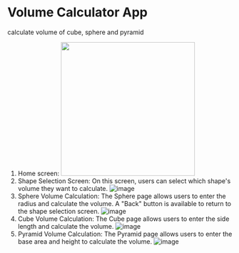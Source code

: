 # Volume Calculator App
 calculate volume of cube, sphere and pyramid

 1. Home screen:
 <img src="![image](https://github.com/user-attachments/assets/a5d00841-dd07-46d9-95f9-7a016536057b)
" height="300"/>
 2. Shape Selection Screen:
 On this screen, users can select which shape's volume they want to calculate.
 ![image](https://github.com/user-attachments/assets/b4615295-0456-4f58-bbf9-90db1299bdc9)
4. Sphere Volume Calculation:
The Sphere page allows users to enter the radius and calculate the volume. A "Back" button is available to return to the shape selection screen.
![image](https://github.com/user-attachments/assets/729bb41f-b352-4785-bbfc-5790f5e6b975)
5. Cube Volume Calculation:
The Cube page allows users to enter the side length and calculate the volume.
![image](https://github.com/user-attachments/assets/1a9d0145-5d6c-47b7-bc18-99b0388b7711)
6. Pyramid Volume Calculation:
The Pyramid page allows users to enter the base area and height to calculate the volume.
![image](https://github.com/user-attachments/assets/634b3895-950a-457a-8626-b43ca2ed70f3)




